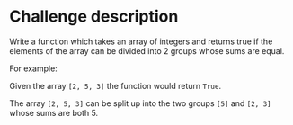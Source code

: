 # Challenge description

Write a function which takes an array of integers and returns true if the elements of the array can be divided into 2 groups whose sums are equal.

For example:

Given the array `[2, 5, 3]` the function would return `True`.

The array `[2, 5, 3]` can be split up into the two groups `[5]` and `[2, 3]` whose sums are both 5.
